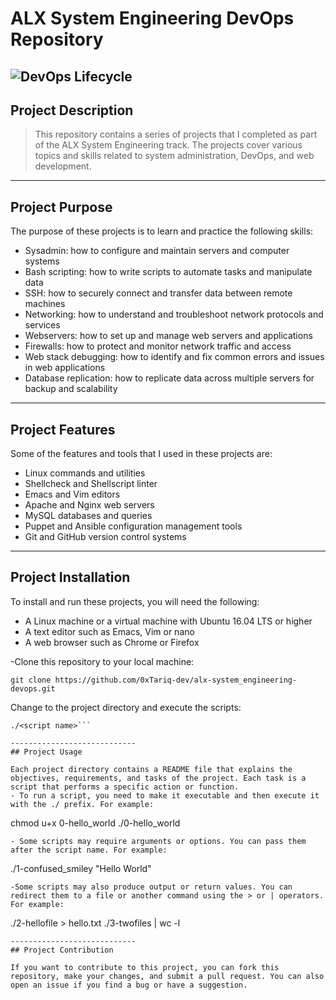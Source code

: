 # ALX System Engineering DevOps Repository

![DevOps Lifecycle](https://www.vlrtraining.in/wp-content/uploads/2020/10/logo-devops-768x876.png)
----------------------------
## Project Description

> This repository contains a series of projects that I completed as part of the ALX System Engineering track. The projects cover various topics and skills related to system administration, DevOps, and web development.
----------------------------
## Project Purpose

The purpose of these projects is to learn and practice the following skills:

- Sysadmin: how to configure and maintain servers and computer systems
- Bash scripting: how to write scripts to automate tasks and manipulate data
- SSH: how to securely connect and transfer data between remote machines
- Networking: how to understand and troubleshoot network protocols and services
- Webservers: how to set up and manage web servers and applications
- Firewalls: how to protect and monitor network traffic and access
- Web stack debugging: how to identify and fix common errors and issues in web applications
- Database replication: how to replicate data across multiple servers for backup and scalability
----------------------------
## Project Features

Some of the features and tools that I used in these projects are:

- Linux commands and utilities
- Shellcheck and Shellscript linter
- Emacs and Vim editors
- Apache and Nginx web servers
- MySQL databases and queries 
- Puppet and Ansible configuration management tools
- Git and GitHub version control systems
----------------------------
## Project Installation

To install and run these projects, you will need the following:

- A Linux machine or a virtual machine with Ubuntu 16.04 LTS or higher 
- A text editor such as Emacs, Vim or nano
- A web browser such as Chrome or Firefox

-Clone this repository to your local machine:
```
git clone https://github.com/0xTariq-dev/alx-system_engineering-devops.git
```

Change to the project directory and execute the scripts:
```cd alx-system_engineering-devops/<projct name>
./<script name>```

----------------------------
## Project Usage

Each project directory contains a README file that explains the objectives, requirements, and tasks of the project. Each task is a script that performs a specific action or function.
- To run a script, you need to make it executable and then execute it with the ./ prefix. For example:
```
chmod u+x 0-hello_world
./0-hello_world
```
- Some scripts may require arguments or options. You can pass them after the script name. For example:
```
./1-confused_smiley "Hello World"
```
-Some scripts may also produce output or return values. You can redirect them to a file or another command using the > or | operators. For example:
```
./2-hellofile > hello.txt
./3-twofiles | wc -l
```
----------------------------
## Project Contribution

If you want to contribute to this project, you can fork this repository, make your changes, and submit a pull request. You can also open an issue if you find a bug or have a suggestion.
